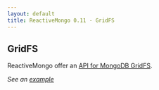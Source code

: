 ```yaml
---
layout: default
title: ReactiveMongo 0.11 - GridFS
---
```


## GridFS

ReactiveMongo offer an [API for MongoDB GridFS](../../api/index.html#reactivemongo.api.gridfs.GridFS).

*See an [example](../tutorial/play2.html#helpers-for-gridfs)*
